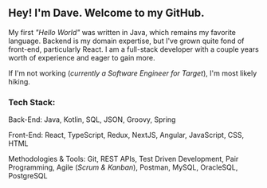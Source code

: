 ## Hey! I'm Dave. Welcome to my GitHub.

My first _"Hello World"_ was written in Java, which remains my favorite language. Backend is my domain expertise, but I've grown quite fond of front-end, particularly React. I am a full-stack developer with a couple years worth of experience and eager to gain more.

If I'm not working (_currently a Software Engineer for Target_), I'm most likely hiking.

### Tech Stack:

Back-End:
Java, Kotlin, SQL, JSON, Groovy, Spring 

Front-End: 
React, TypeScript, Redux, NextJS, Angular, JavaScript, CSS, HTML

Methodologies & Tools:
Git, REST APIs, Test Driven Development, Pair Programming, Agile (_Scrum & Kanban_), Postman, MySQL, OracleSQL, PostgreSQL 
